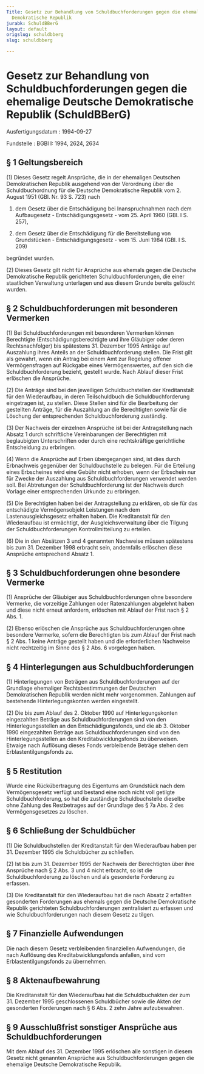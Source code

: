 ```yaml
---
Title: Gesetz zur Behandlung von Schuldbuchforderungen gegen die ehemalige Deutsche
  Demokratische Republik
jurabk: SchuldBBerG
layout: default
origslug: schuldbberg
slug: schuldbberg

---
```


# Gesetz zur Behandlung von Schuldbuchforderungen gegen die ehemalige Deutsche Demokratische Republik (SchuldBBerG)

Ausfertigungsdatum
:   1994-09-27

Fundstelle
:   BGBl I: 1994, 2624, 2634

## § 1 Geltungsbereich

(1) Dieses Gesetz regelt Ansprüche, die in der ehemaligen Deutschen
Demokratischen Republik ausgehend von der Verordnung über die
Schuldbuchordnung für die Deutsche Demokratische Republik vom 2.
August 1951 (GBl. Nr. 93 S. 723) nach

1.  dem Gesetz über die Entschädigung bei Inanspruchnahmen nach dem
    Aufbaugesetz - Entschädigungsgesetz - vom 25. April 1960 (GBl. I S.
    257),


2.  dem Gesetz über die Entschädigung für die Bereitstellung von
    Grundstücken - Entschädigungsgesetz - vom 15. Juni 1984 (GBl. I S.
    209)



begründet wurden.

(2) Dieses Gesetz gilt nicht für Ansprüche aus ehemals gegen die
Deutsche Demokratische Republik gerichteten Schuldbuchforderungen, die
einer staatlichen Verwaltung unterlagen und aus diesem Grunde bereits
gelöscht wurden.

## § 2 Schuldbuchforderungen mit besonderen Vermerken

(1) Bei Schuldbuchforderungen mit besonderen Vermerken können
Berechtigte (Entschädigungsberechtigte und ihre Gläubiger oder deren
Rechtsnachfolger) bis spätestens 31. Dezember 1995 Anträge auf
Auszahlung ihres Anteils an der Schuldbuchforderung stellen. Die Frist
gilt als gewahrt, wenn ein Antrag bei einem Amt zur Regelung offener
Vermögensfragen auf Rückgabe eines Vermögenswertes, auf den sich die
Schuldbuchforderung bezieht, gestellt wurde. Nach Ablauf dieser Frist
erlöschen die Ansprüche.

(2) Die Anträge sind bei den jeweiligen Schuldbuchstellen der
Kreditanstalt für den Wiederaufbau, in deren Teilschuldbuch die
Schuldbuchforderung eingetragen ist, zu stellen. Diese Stellen sind
für die Bearbeitung der gestellten Anträge, für die Auszahlung an die
Berechtigten sowie für die Löschung der entsprechenden
Schuldbuchforderung zuständig.

(3) Der Nachweis der einzelnen Ansprüche ist bei der Antragstellung
nach Absatz 1 durch schriftliche Vereinbarungen der Berechtigten mit
beglaubigten Unterschriften oder durch eine rechtskräftige
gerichtliche Entscheidung zu erbringen.

(4) Wenn die Ansprüche auf Erben übergegangen sind, ist dies durch
Erbnachweis gegenüber der Schuldbuchstelle zu belegen. Für die
Erteilung eines Erbscheines wird eine Gebühr nicht erhoben, wenn der
Erbschein nur für Zwecke der Auszahlung aus Schuldbuchforderungen
verwendet werden soll. Bei Abtretungen der Schuldbuchforderung ist der
Nachweis durch Vorlage einer entsprechenden Urkunde zu erbringen.

(5) Die Berechtigten haben bei der Antragstellung zu erklären, ob sie
für das entschädigte Vermögensobjekt Leistungen nach dem
Lastenausgleichsgesetz erhalten haben. Die Kreditanstalt für den
Wiederaufbau ist ermächtigt, der Ausgleichsverwaltung über die Tilgung
der Schuldbuchforderungen Kontrollmitteilung zu erteilen.

(6) Die in den Absätzen 3 und 4 genannten Nachweise müssen spätestens
bis zum 31. Dezember 1998 erbracht sein, andernfalls erlöschen diese
Ansprüche entsprechend Absatz 1.

## § 3 Schuldbuchforderungen ohne besondere Vermerke

(1) Ansprüche der Gläubiger aus Schuldbuchforderungen ohne besondere
Vermerke, die vorzeitige Zahlungen oder Ratenzahlungen abgelehnt haben
und diese nicht erneut anfordern, erlöschen mit Ablauf der Frist nach
§ 2 Abs. 1.

(2) Ebenso erlöschen die Ansprüche aus Schuldbuchforderungen ohne
besondere Vermerke, sofern die Berechtigten bis zum Ablauf der Frist
nach § 2 Abs. 1 keine Anträge gestellt haben und die erforderlichen
Nachweise nicht rechtzeitig im Sinne des § 2 Abs. 6 vorgelegen haben.

## § 4 Hinterlegungen aus Schuldbuchforderungen

(1) Hinterlegungen von Beträgen aus Schuldbuchforderungen auf der
Grundlage ehemaliger Rechtsbestimmungen der Deutschen Demokratischen
Republik werden nicht mehr vorgenommen. Zahlungen auf bestehende
Hinterlegungskonten werden eingestellt.

(2) Die bis zum Ablauf des 2. Oktober 1990 auf Hinterlegungskonten
eingezahlten Beträge aus Schuldbuchforderungen sind von den
Hinterlegungsstellen an den Entschädigungsfonds, und die ab 3. Oktober
1990 eingezahlten Beträge aus Schuldbuchforderungen sind von den
Hinterlegungsstellen an den Kreditabwicklungsfonds zu überweisen.
Etwaige nach Auflösung dieses Fonds verbleibende Beträge stehen dem
Erblastentilgungsfonds zu.

## § 5 Restitution

Wurde eine Rückübertragung des Eigentums am Grundstück nach dem
Vermögensgesetz verfügt und bestand eine noch nicht voll getilgte
Schuldbuchforderung, so hat die zuständige Schuldbuchstelle dieselbe
ohne Zahlung des Restbetrages auf der Grundlage des § 7a Abs. 2 des
Vermögensgesetzes zu löschen.

## § 6 Schließung der Schuldbücher

(1) Die Schuldbuchstellen der Kreditanstalt für den Wiederaufbau haben
per 31. Dezember 1995 die Schuldbücher zu schließen.

(2) Ist bis zum 31. Dezember 1995 der Nachweis der Berechtigten über
ihre Ansprüche nach § 2 Abs. 3 und 4 nicht erbracht, so ist die
Schuldbuchforderung zu löschen und als gesonderte Forderung zu
erfassen.

(3) Die Kreditanstalt für den Wiederaufbau hat die nach Absatz 2
erfaßten gesonderten Forderungen aus ehemals gegen die Deutsche
Demokratische Republik gerichteten Schuldbuchforderungen zentralisiert
zu erfassen und wie Schuldbuchforderungen nach diesem Gesetz zu
tilgen.

## § 7 Finanzielle Aufwendungen

Die nach diesem Gesetz verbleibenden finanziellen Aufwendungen, die
nach Auflösung des Kreditabwicklungsfonds anfallen, sind vom
Erblastentilgungsfonds zu übernehmen.

## § 8 Aktenaufbewahrung

Die Kreditanstalt für den Wiederaufbau hat die Schuldbuchakten der zum
31\. Dezember 1995 geschlossenen Schuldbücher sowie die Akten der
gesonderten Forderungen nach § 6 Abs. 2 zehn Jahre aufzubewahren.

## § 9 Ausschlußfrist sonstiger Ansprüche aus Schuldbuchforderungen

Mit dem Ablauf des 31. Dezember 1995 erlöschen alle sonstigen in
diesem Gesetz nicht genannten Ansprüche aus Schuldbuchforderungen
gegen die ehemalige Deutsche Demokratische Republik.

